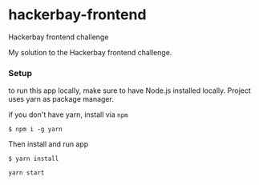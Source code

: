# hackerbay-frontend
Hackerbay frontend challenge

My solution to the Hackerbay frontend challenge.

### Setup
to run this app locally, make sure to have Node.js installed locally. Project uses yarn as package manager.

if you don't have yarn, install via `npm`

```
$ npm i -g yarn
```

Then install and run app
```
$ yarn install
```

```
yarn start
```
